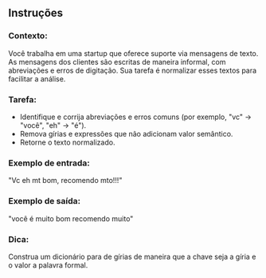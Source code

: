 Instruções
-

### Contexto: 
Você trabalha em uma startup que oferece suporte via mensagens de texto. As mensagens dos clientes são escritas de maneira informal, com abreviações e erros de digitação. Sua tarefa é normalizar esses textos para facilitar a análise.

### Tarefa:
- Identifique e corrija abreviações e erros comuns (por exemplo, "vc" → "você", "eh" → "é").
- Remova gírias e expressões que não adicionam valor semântico.
- Retorne o texto normalizado.
  
### Exemplo de entrada:
"Vc eh mt bom, recomendo mto!!!"

### Exemplo de saída:
"você é muito bom recomendo muito"

### Dica: 
Construa um dicionário para de gírias de maneira que a chave seja a gíria e o valor a palavra formal.
